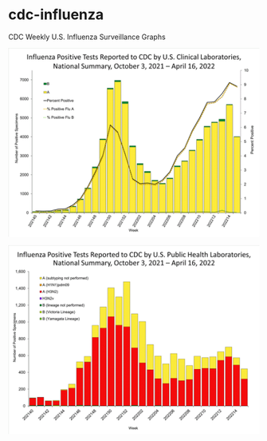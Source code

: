# cdc-influenza
CDC Weekly U.S. Influenza Surveillance Graphs

![Clinical Laboratories](https://github.com/bbennett80/cdc-influenza/blob/main/WHONPHL15_small.gif)

![Public Health Laboratories](https://github.com/bbennett80/cdc-influenza/blob/main/WHOPHL15_small.gif)
        